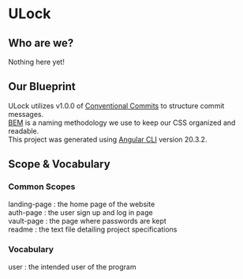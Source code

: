 # ULock

## Who are we?

Nothing here yet!

## Our Blueprint

ULock utilizes v1.0.0 of [Conventional Commits](https://www.conventionalcommits.org/en/v1.0.0/) to structure commit messages.\
[BEM](https://getbem.com/) is a naming methodology we use to keep our CSS organized and readable.\
This project was generated using [Angular CLI](https://github.com/angular/angular-cli) version 20.3.2.

## Scope & Vocabulary 

### Common Scopes

landing-page : the home page of the website\
auth-page : the user sign up and log in page\
vault-page : the page where passwords are kept\
readme : the text file detailing project specifications

### Vocabulary

user : the intended user of the program